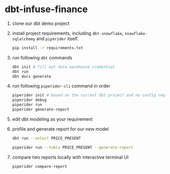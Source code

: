 # dbt-infuse-finance
1. clone our dbt demo project

2. install project requirements, including `dbt-snowflake`, `snowflake-sqlalchemy` and `piperider` itself.
    
    ```bash
    pip install -r requirements.txt
    ```
    
3. run following `dbt` commands
    
    ```bash
    dbt init # fill out data warehouse credential
    dbt run
    dbt docs generate
    ```
    
4. run following `piperider-cli` command in order
    
    ```bash
    piperider init # based on the current dbt project and no config required
    piperider debug
    piperider run
    piperider generate-report
    ```

5. edit dbt modeling as your requirement

6. profile and generate report for our new model
    ```bash
    dbt run --select PRICE_PRESENT
    
    piperider run --table PRICE_PRESENT --generate-report
    ```
    
7. compare two reports locally with interactive terminal UI
    ```bash
    piperider compare-report  
    ```